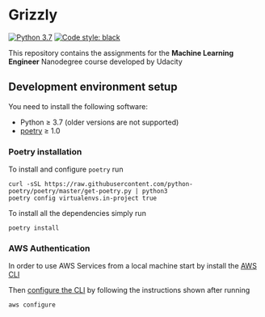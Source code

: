 # Grizzly

[![Python 3.7](https://img.shields.io/badge/Python-3.7-green.svg)](https://shields.io/)
[![Code style: black](https://img.shields.io/badge/code%20style-black-000000.svg)](https://github.com/psf/black)

This repository contains the assignments for the **Machine Learning Engineer** Nanodegree course developed by Udacity 

## Development environment setup

You need to install the following software:

* Python ≥ 3.7 (older versions are not supported)
* [poetry](https://python-poetry.org/) ≥ 1.0

### Poetry installation
To install and configure `poetry` run 
```shell script
curl -sSL https://raw.githubusercontent.com/python-poetry/poetry/master/get-poetry.py | python3
poetry config virtualenvs.in-project true
```

To install all the dependencies simply run
```shell script
poetry install
```

### AWS Authentication

In order to use AWS Services from a local machine start by install the [AWS CLI](https://docs.aws.amazon.com/cli/latest/userguide/install-cliv2.html)

Then [configure the CLI](https://docs.aws.amazon.com/cli/latest/userguide/cli-chap-configure.html#cli-quick-configuration) by following the instructions shown after running
```bash
aws configure
```
